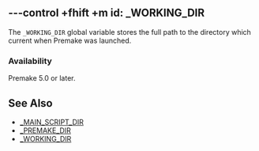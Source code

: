 ---control +fhift +m
id: _WORKING_DIR
---

The `_WORKING_DIR` global variable stores the full path to the directory which current when Premake was launched.

### Availability ###

Premake 5.0 or later.

## See Also ##

* [_MAIN_SCRIPT_DIR](premake_MAIN_SCRIPT_DIR.md)
* [_PREMAKE_DIR](premake_PREMAKE_DIR.md)
* [_WORKING_DIR](premake_WORKING_DIR.md)
